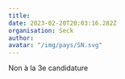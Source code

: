```yaml
---
title: 
date: 2023-02-20T20:03:16.282Z
organisation: Seck
author: 
avatar: "/img/pays/SN.svg"
---
```


Non à la 3e candidature 